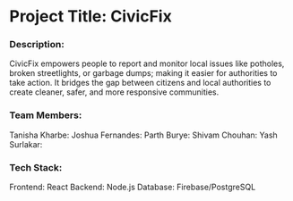 # Project Title: CivicFix

### Description:
CivicFix empowers people to report and monitor local issues like potholes, broken streetlights, or garbage dumps; making it easier for authorities to take action. It bridges the gap between citizens and local authorities to create cleaner, safer, and more responsive communities.

### Team Members:
Tanisha Kharbe: 
Joshua Fernandes:
Parth Burye:
Shivam Chouhan:
Yash Surlakar:

### Tech Stack: 
Frontend: React
Backend: Node.js
Database: Firebase/PostgreSQL
